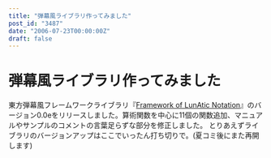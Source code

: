 ```yaml
---
title: "弾幕風ライブラリ作ってみました"
post_id: "3487"
date: "2006-07-23T00:00:00Z"
draft: false
---
```


# 弾幕風ライブラリ作ってみました

東方弾幕風フレームワークライブラリ『[Framework of LunAtic Notation](/tag/flan)』のバージョン0.0eをリリースしました。算術関数を中心に11個の関数追加、マニュアルやサンプルのコメントの言葉足らずな部分を修正しました。 とりあえずライブラリのバージョンアップはここでいったん打ち切りで。(夏コミ後にまた再開します)
